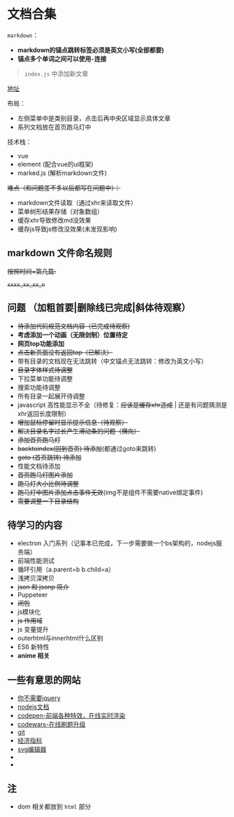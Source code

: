 # 文档合集

`markdown`：
- **markdown的锚点跳转标签必须是英文小写(全部都要)**
- **锚点多个单词之间可以使用`-`连接**

> `index.js` 中添加新文章

[地址](https://archergrey.github.io/document/)

布局：
- 左侧菜单中是类别目录，点击后再中央区域显示具体文章
- 系列文档放在首页跑马灯中

技术栈：
- vue
- element (配合vue的ui框架)
- marked.js (解析markdown文件)

~~难点（和问题差不多以后都写在问题中）：~~
- markdown文件读取（通过xhr来读取文件）
- 菜单树形结果存储（对象数组）
- 缓存xhr导致修改md没效果
- 缓存js导致js修改没效果(未发现影响)

## markdown 文件命名规则

~~按照时间+第几篇:~~

~~`xxxx_xx_xx_n`~~


## 问题 （加粗首要|删除线已完成|斜体待观察）
- ~~待添加代码规范文档内容（已完成待观察)~~
- **考虑添加一个动画（无限剑制）位置待定**
- **网页top功能添加**
- ~~点击新页面没有返回top（已解决）~~
- 带有目录的文档现在无法跳转（中文锚点无法跳转：修改为英文小写）
- ~~目录字体样式待调整~~
- 下拉菜单功能待调整
- 搜索功能待调整
- 所有目录一起展开待调整
- javascript 高性能显示不全（待修复：~~应该是缓存xhr造成~~ | 还是有问题猜测是xhr返回长度限制）
- ~~增加鼠标停留时显示提示信息（待观察）~~
- ~~解决目录名字过长产生滑动条的问题（横向）~~
- ~~添加首页跑马灯~~
- ~~backtoindex(回到首页) 待添加~~(都通过goto来跳转)
- ~~goto (首页跳转) 待添加~~
- 性能文档待添加
- ~~首页跑马灯图片添加~~
- ~~跑马灯大小比例待调整~~
- ~~跑马灯中图片添加点击事件无效~~(img不是组件不需要native绑定事件)
- ~~需要调整一下目录结构~~

## 待学习的内容
- electron 入门系列（记事本已完成，下一步需要做一个bs架构的，nodejs服务端）
- 前端性能测试 
- 循环引用（a.parent=b b.child=a）
- 浅拷贝深拷贝
- ~~json 和 jsonp 简介~~
- Puppeteer
- ~~闭包~~
- js模块化
- ~~js 作用域~~
- js 变量提升
- outerhtml与innerhtml什么区别 
- ES6 新特性
- **anime 相关**
 
## 一些有意思的网站

- [你不需要jquery](https://blog.garstasio.com/you-dont-need-jquery/)
- [nodejs文档](https://nodejs.org/download/release/v8.9.1/docs/api/)
- [codepen-前端各种特效，在线实时渲染](https://codepen.io/)
- [codewars-在线刷题升级](https://www.codewars.com/)
- [git](https://git-scm.com/docs)
- [经济指标](https://zh.tradingeconomics.com/)
- [svg编辑器](https://editor.method.ac/)
- []()
- []()
  
 ## 注

 - dom 相关都放到 `html` 部分
 
